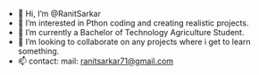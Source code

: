 - 👋 Hi, I’m @RanitSarkar
- 👀 I’m interested in Pthon coding and creating realistic projects.
- 🌱 I’m currently a Bachelor of Technology Agriculture Student.
- 💞️ I’m looking to collaborate on any projects where i get to learn something.
- 📫 contact: mail: ranitsarkar71@gmail.com 

<!---
RanitSarkar/RanitSarkar is a ✨ special ✨ repository because its `README.md` (this file) appears on your GitHub profile.
You can click the Preview link to take a look at your changes.
--->
